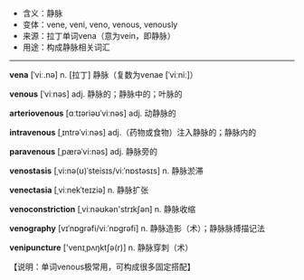 - <span class="definition">含义：静脉</span>
- <span class="definition">变体：vene, veni, veno, venous, venously</span>
- <span class="definition">来源：拉丁单词vena（意为vein，即静脉）</span>
- <span class="definition">用途：构成静脉相关词汇</span>


---


<span class="vocabulary">**vena**</span> [ˈviː.nə] n. [拉丁] 静脉（复数为venae [ˈviːniː]）

<span class="vocabulary">**venous**</span> [ˈviːnəs] adj. 静脉的；静脉中的；叶脉的

<span class="vocabulary">**arteriovenous**</span> [ɑːtɪəriəʊˈviːnəs] adj. 动静脉的

<span class="vocabulary">**intravenous**</span> [ˌɪntrəˈviːnəs] adj.（药物或食物）注入静脉的；静脉内的

<span class="vocabulary">**paravenous**</span> [ˌpærəˈvi:nəs] adj. 静脉旁的

<span class="vocabulary">**venostasis**</span> [ˌvi:nə(ʊ)ˈsteisɪs/viːˈnɒstəsɪs] n. 静脉淤滞

<span class="vocabulary">**venectasia**</span> [ˌviːnekˈteɪziə] n. 静脉扩张

<span class="vocabulary">**venoconstriction**</span> [ˌviːnəʊkən'strɪkʃən] n. 静脉收缩

<span class="vocabulary">**venography**</span> [vɪˈnɒɡrəfi/viːˈnɒgrəfi] n. 静脉造影（术）；静脉脉搏描记法

<span class="vocabulary">**venipuncture**</span> ['venɪˌpʌŋktʃə(r)] n. 静脉穿刺（术）

【说明：单词venous极常用，可构成很多固定搭配】
